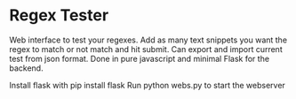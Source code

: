 Regex Tester
=============

Web interface to test your regexes. Add as many text snippets you want the regex to match or not match and hit submit. Can export and import current test from json format. Done in pure javascript and minimal Flask for the backend.

Install flask with pip install flask
Run python webs.py to start the webserver
